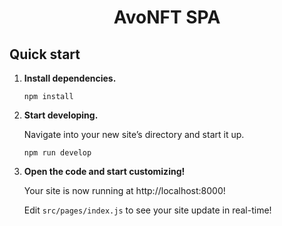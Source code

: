 <h1 align="center">
  AvoNFT SPA
</h1>

## Quick start

1.  **Install dependencies.**

    ```shell
    npm install
    ```

2.  **Start developing.**

    Navigate into your new site’s directory and start it up.

    ```shell
    npm run develop
    ```

3.  **Open the code and start customizing!**

    Your site is now running at http://localhost:8000!

    Edit `src/pages/index.js` to see your site update in real-time!
